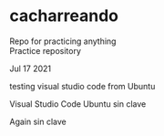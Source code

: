 # cacharreando
Repo for practicing anything  
Practice repository

Jul 17 2021

testing visual studio code from Ubuntu

Visual Studio Code Ubuntu sin clave

Again sin clave
